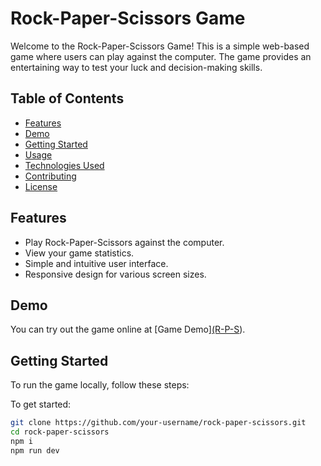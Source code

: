 # Rock-Paper-Scissors Game

Welcome to the Rock-Paper-Scissors Game! This is a simple web-based game where users can play against the computer. The game provides an entertaining way to test your luck and decision-making skills.



## Table of Contents
- [Features](#features)
- [Demo](#demo)
- [Getting Started](#getting-started)
- [Usage](#usage)
- [Technologies Used](#technologies-used)
- [Contributing](#contributing)
- [License](#license)

## Features

- Play Rock-Paper-Scissors against the computer.
- View your game statistics.
- Simple and intuitive user interface.
- Responsive design for various screen sizes.

## Demo

You can try out the game online at [Game Demo][(R-P-S](https://65341715cdbab40007e8e809--verdant-bonbon-649c81.netlify.app/login)).

## Getting Started

To run the game locally, follow these steps:

To get started:

   ```sh
   git clone https://github.com/your-username/rock-paper-scissors.git
   cd rock-paper-scissors
   npm i
   npm run dev
